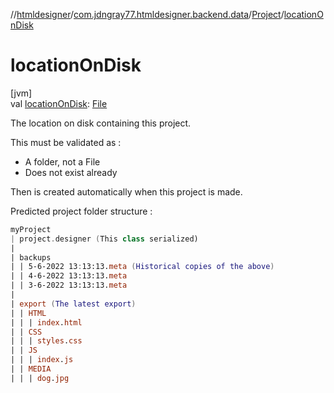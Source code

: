 //[htmldesigner](../../../index.md)/[com.jdngray77.htmldesigner.backend.data](../index.md)/[Project](index.md)/[locationOnDisk](location-on-disk.md)

# locationOnDisk

[jvm]\
val [locationOnDisk](location-on-disk.md): [File](https://docs.oracle.com/javase/8/docs/api/java/io/File.html)

The location on disk containing this project.

This must be validated as :

- 
   A folder, not a File
- 
   Does not exist already

Then is created automatically when this project is made.

Predicted project folder structure :

```kotlin
myProject
| project.designer (This class serialized)
|
| backups
| | 5-6-2022 13:13:13.meta (Historical copies of the above)
| | 4-6-2022 13:13:13.meta
| | 3-6-2022 13:13:13.meta
|
| export (The latest export)
| | HTML
| | | index.html
| | CSS
| | | styles.css
| | JS
| | | index.js
| | MEDIA
| | | dog.jpg
```
